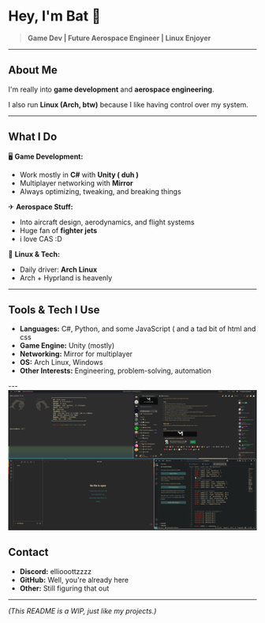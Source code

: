 # Hey, I'm Bat 🦇  

> **Game Dev | Future Aerospace Engineer | Linux Enjoyer**  

---

## About Me  
I'm really into **game development** and **aerospace engineering**.  

I also run **Linux (Arch, btw)** because I like having control over my system. 

---

## What I Do  
🖥 **Game Development:**  
- Work mostly in **C#** with **Unity ( duh )**  
- Multiplayer networking with **Mirror**  
- Always optimizing, tweaking, and breaking things  

✈ **Aerospace Stuff:**  
- Into aircraft design, aerodynamics, and flight systems
- Huge fan of **fighter jets**
- i love CAS :D





🐧 **Linux & Tech:**  
- Daily driver: **Arch Linux**  
- Arch + Hyprland is heavenly

---

## Tools & Tech I Use  
- **Languages:** C#, Python, and some JavaScript ( and a tad bit of html and css 
- **Game Engine:** Unity (mostly)  
- **Networking:** Mirror for multiplayer  
- **OS:** Arch Linux, Windows  
- **Other Interests:** Engineering, problem-solving, automation  

--- ![cool gif](https://github.com/BatResy/BatResy/blob/main/sres.png)

## Contact  
- **Discord:** elliooottzzzz 
- **GitHub:** Well, you're already here  
- **Other:** Still figuring that out  

---

_(This README is a WIP, just like my projects.)_  
